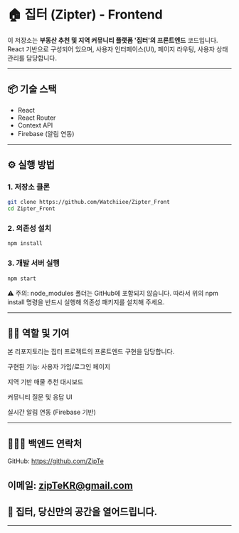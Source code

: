 # 🏠 집터 (Zipter) - Frontend

이 저장소는 **부동산 추천 및 지역 커뮤니티 플랫폼 '집터'의 프론트엔드** 코드입니다.  
React 기반으로 구성되어 있으며, 사용자 인터페이스(UI), 페이지 라우팅, 사용자 상태 관리를 담당합니다.

---

## 📦 기술 스택

- React
- React Router
- Context API
- Firebase (알림 연동)

---

## ⚙️ 실행 방법

### 1. 저장소 클론

```bash
git clone https://github.com/Watchiiee/Zipter_Front
cd Zipter_Front

```

### 2. 의존성 설치

```bash
npm install
```

### 3. 개발 서버 실행
```bash
npm start
```

⚠️ 주의: node_modules 폴더는 GitHub에 포함되지 않습니다.
따라서 위의 npm install 명령을 반드시 실행해 의존성 패키지를 설치해 주세요.

---


## 🙋‍♀️ 역할 및 기여
본 리포지토리는 집터 프로젝트의 프론트엔드 구현을 담당합니다.

구현된 기능:
사용자 가입/로그인 페이지

지역 기반 매물 추천 대시보드

커뮤니티 질문 및 응답 UI

실시간 알림 연동 (Firebase 기반)

---

## 🧑🏻‍💻 백엔드 연락처
GitHub: https://github.com/ZipTe

이메일: zipTeKR@gmail.com
---

## 🚪 집터, 당신만의 공간을 열어드립니다.
---
